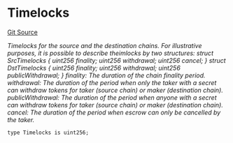 # Timelocks
[Git Source](https://github.com/1inch/cross-chain-swap/blob/40ee0298e9d149b252571265df4978f25f912e2a/contracts/libraries/TimelocksLib.sol)

*Timelocks for the source and the destination chains.
For illustrative purposes, it is possible to describe theimlocks by two structures:
struct SrcTimelocks {
uint256 finality;
uint256 withdrawal;
uint256 cancel;
}
struct DstTimelocks {
uint256 finality;
uint256 withdrawal;
uint256 publicWithdrawal;
}
finality: The duration of the chain finality period.
withdrawal: The duration of the period when only the taker with a secret can withdraw tokens for taker (source chain) or
maker (destination chain).
publicWithdrawal: The duration of the period when anyone with a secret can withdraw tokens for taker (source chain) or
maker (destination chain).
cancel: The duration of the period when escrow can only be cancelled by the taker.*


```solidity
type Timelocks is uint256;
```

